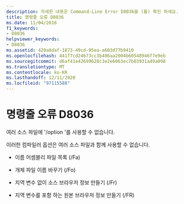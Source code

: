 ```yaml
---
description: 자세한 내용은 Command-Line Error D8036을 (를) 확인 하세요.
title: 명령줄 오류 D8036
ms.date: 11/04/2016
f1_keywords:
- D8036
helpviewer_keywords:
- D8036
ms.assetid: 420a8daf-1873-49cd-95ea-a603d77b9410
ms.openlocfilehash: 441f7cd24673cc3b486aa2004b60548946f7e9eb
ms.sourcegitcommit: d6af41e42699628c3e2e6063ec7b03931a49a098
ms.translationtype: MT
ms.contentlocale: ko-KR
ms.lasthandoff: 12/11/2020
ms.locfileid: "97115588"
---
```

# <a name="command-line-error-d8036"></a>명령줄 오류 D8036

여러 소스 파일에 '/option '를 사용할 수 없습니다.

이러한 컴파일러 옵션은 여러 소스 파일과 함께 사용할 수 없습니다.

- 이름 어셈블리 파일 목록 (/Fa)

- 개체 파일 이름 바꾸기 (/Fo)

- 지역 변수 없이 소스 브라우저 정보 만들기 (/Fr)

- 지역 변수를 포함 하는 원본 브라우저 정보 만들기 (/FR)
